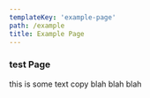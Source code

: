 ```yaml
---
templateKey: 'example-page'
path: /example
title: Example Page
---
```

### test Page
this is some text copy blah blah blah
